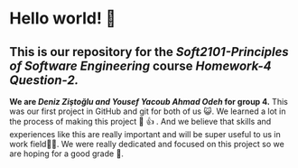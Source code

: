 # Hello world! :wave: 
## This is our repository for the _Soft2101-Principles of Software Engineering_ course  *Homework-4 Question-2.*
**We are _Deniz Ziştoğlu and Yousef Yacoub Ahmad Odeh_ for group 4.**
This was our first project in GitHub and git for both of us :smiley_cat:.
We learned a lot in the process of making this project	:partying_face: :+1: .
And we believe that skills and experiences like this are really important and will be super useful to us in work field:woman_technologist:. 
We were really dedicated and focused on this project so we are hoping for a good grade :100:.  
